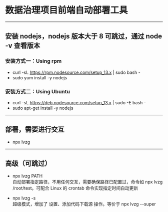 # 数据治理项目前端自动部署工具

---

## 安装 nodejs，nodejs 版本大于 8 可跳过，通过 node -v 查看版本

### 安装方式一：Using rpm

- curl -sL https://rpm.nodesource.com/setup_13.x | sudo bash -
- sudo yum install -y nodejs

### 安装方式二：Using Ubuntu

- curl -sL https://deb.nodesource.com/setup_13.x | sudo -E bash -
- sudo apt-get install -y nodejs

---

## 部署，需要进行交互

- npx lvzg

---

## 高级（可跳过）

- npx lvzg PATH  
  自动部署指定路径，不用任何交互，需要确保路径已配置过，命令如 npx lvzg /root/test。可配合 Linux 的 crontab 命令实现指定时间自动更新

- npx lvzg -s  
  超级模式，增加了 设置、添加代码下载源 操作。等价于 npx lvzg --super
